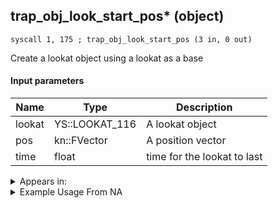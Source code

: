 ## trap_obj_look_start_pos* (object)

`syscall 1, 175 ; trap_obj_look_start_pos (3 in, 0 out)`

Create a lookat object using a lookat as a base

#### Input parameters
| Name | Type | Description
|------|------|------------
| lookat   | YS::LOOKAT_116   | A lookat object
| pos   | kn::FVector   | A position vector
| time   | float   | time for the lookat to last




<details>
	<summary>Appears in:</summary>

</details>

<details>
	<summary>Example Usage From NA</summary>
```

```
</details>

